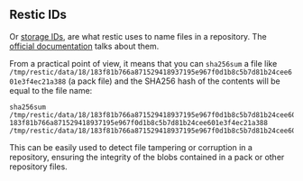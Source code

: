 ## Restic IDs

Or [storage IDs](https://restic.readthedocs.io/en/latest/100_references.html#terminology), are what restic uses to name files in a repository. The [official documentation](https://restic.readthedocs.io/en/latest/100_references.html#repository-format) talks about them.

From a practical point of view, it means that you can `sha256sum` a file like `/tmp/restic/data/18/183f81b766a871529418937195e967f0d1b8c5b7d81b24cee601e3f4ec21a388` (a pack file) and the SHA256 hash of the contents will be equal to the file name:

```
sha256sum /tmp/restic/data/18/183f81b766a871529418937195e967f0d1b8c5b7d81b24cee601e3f4ec21a388
183f81b766a871529418937195e967f0d1b8c5b7d81b24cee601e3f4ec21a388  /tmp/restic/data/18/183f81b766a871529418937195e967f0d1b8c5b7d81b24cee601e3f4ec21a388
```

This can be easily used to detect file tampering or corruption in a repository, ensuring the integrity of the blobs contained in a pack or other repository files.
